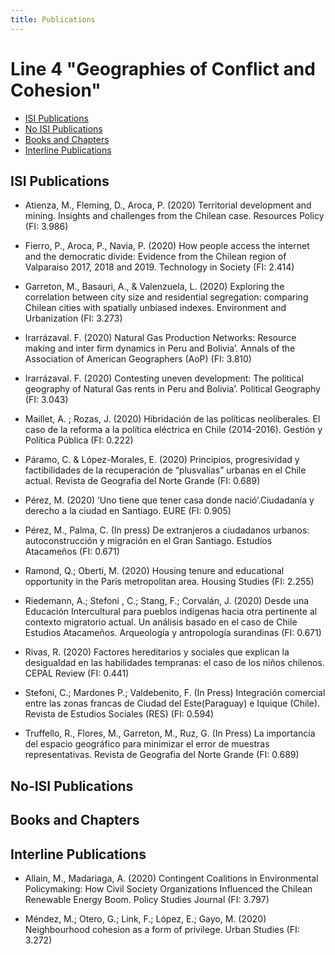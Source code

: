 ```yaml
---
title: Publications 
---
```


# Line 4 "Geographies of Conflict and Cohesion"

- [ISI Publications](#isi-publications)
- [No ISI Publications](#no-isi-publucations)
- [Books and Chapters](#books-and-chapters)
- [Interline Publications](#interline-publications)

## ISI Publications

- Atienza, M., Fleming, D., Aroca, P. (2020)	Territorial development and mining. Insights and challenges from the Chilean case.	Resources Policy	(FI: 3.986)

- Fierro, P., Aroca, P., Navia, P. (2020)	How people access the internet and the democratic divide: Evidence from the Chilean region of Valparaiso 2017, 2018 and 2019.	Technology in Society	(FI: 2.414)

- Garreton, M., Basauri, A., & Valenzuela, L. (2020)	Exploring the correlation between city size and residential segregation: comparing Chilean cities with spatially unbiased indexes.	Environment and Urbanization	(FI: 3.273)

- Irarrázaval. F. (2020)	Natural Gas Production Networks: Resource making and inter firm dynamics in Peru and Bolivia’.	Annals of the Association of American Geographers (AoP)	(FI: 3.810)

- Irarrázaval. F. (2020)	Contesting uneven development: The political geography of Natural Gas rents in Peru and Bolivia’.	Political Geography	(FI: 3.043)

- Maillet, A. ; Rozas, J. (2020)	Hibridación de las políticas neoliberales. El caso de la reforma a la política eléctrica en Chile (2014-2016).	Gestión y Política Pública	(FI: 0.222)

- Páramo, C. & López-Morales, E. (2020) 	Principios, progresividad y factibilidades de la recuperación de “plusvalías” urbanas en el Chile actual. Revista de Geografia del Norte Grande	(FI: 0.689)

- Pérez, M. (2020)	‘Uno tiene que tener casa donde nació’.Ciudadanía y derecho a la ciudad en Santiago.	EURE (FI: 0.905)

- Pérez, M., Palma, C. (In press)	De extranjeros a ciudadanos urbanos: autoconstrucción y migración en el Gran Santiago.	Estudios Atacameños  (FI: 0.671)

- Ramond, Q.; Oberti, M. (2020)	Housing tenure and educational opportunity in the Paris metropolitan area.	Housing Studies	(FI: 2.255)

- Riedemann, A.; Stefoni , C.; Stang, F.;  Corvalán, J. (2020)	Desde una Educación Intercultural para pueblos indígenas hacia otra pertinente al contexto migratorio actual. Un análisis basado en el caso de Chile	Estudios Atacameños. Arqueología y antropología surandinas	(FI: 0.671)

- Rivas, R. (2020)	Factores hereditarios y sociales que explican la desigualdad en las habilidades tempranas: el caso de los niños chilenos.	CEPAL Review	(FI: 0.441)

- Stefoni, C.; Mardones P.; Valdebenito, F. (In Press)	Integración comercial entre las zonas francas de Ciudad del Este(Paraguay) e Iquique (Chile).	Revista de Estudios Sociales (RES) (FI: 0.594)

- Truffello, R., Flores, M., Garreton, M., Ruz, G. (In Press)	La importancia del espacio geográfico para minimizar el error de muestras representativas.	Revista de Geografia del Norte Grande (FI: 0.689)

## No-ISI Publications

## Books and Chapters

## Interline Publications

- Allain, M., Madariaga, A. (2020)	Contingent Coalitions in Environmental Policymaking: How Civil Society Organizations Influenced the Chilean Renewable Energy Boom.	Policy Studies Journal	(FI: 3.797)

- Méndez, M.; Otero, G.; Link, F.; López, E.; Gayo, M. (2020)	Neighbourhood cohesion as a form of privilege.	Urban Studies (FI: 3.272)
